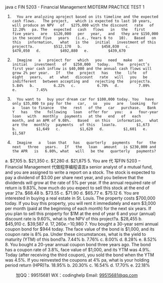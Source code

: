java c
FIN 5203 - Financial Management 
MIDTERM PRACTICE TEST 1
1.       You are analyzing aproject based on its timeline and the expected cash flows.   The project,   which is expected to last 10 years, will produce an NPV   of   $275,000 with the discount   rate   of   12.20%   pa. The   expected   cash   flows   in   the   first   five years   are   $120,000   per   year,   and   they are $150,000   in the second five   years   (i.e., Years 6 to   10).   Based   on this   information,   what   is the   initial   investment of this   project?a.         $512,170   b.         $458,030   c.         $470,050   d.         $492,880   e.         $439,670
2.       Imagine   a   project for   which   you   need   make   an   initial   investment   of   $250,000   today.   The   project’s first year cash inflow is $40,000 and the annual cash flows will grow 2% per year.   If   the   project   has   the   life   of   eight   years,   at   what   discount   rate   will   you   be   indifferent   between accepting and   rejecting the   project?a.         5.84%   b.         6.22%   c.          6.70%   d.         7.09%   e.         7.45%
3.       You want to   buy your dream car for $100,000 today. You   have only $35,000 to pay for the   car,   so   you   are   looking   for   a   loan to finance   the   rest   of the   car   purchase.   Bank Y   has   the   following   loan   offer for   you:   a   four-year   loan   with   monthly   payments   at the   end   of   each   month, and an APR of 9.08%.   Based   on this   information,   what   are the   monthly   payments   of this   loan?a.         $1,673   b.         $1,649   c.         $1,620   d.         $1,601   e.         $1,587
4.       Imagine   a   loan that   has   quarterly   payments   for   the   next   three   years.   If   the   loan   amount   is $230,000 and the APR   is   6.80%, what   will   be the   quarterly   payments?
a.         $7,105         b.         $21,350   c.         $7,280         d.         $21,875
5.       You   are   代 写FIN 5203 – Financial Management
代做程序编程语言a   senior   analyst   of   a    mutual   fund,   and   you   are   assigned   to   write   a   report   on   a   stock.   The   stock   is   expected   to   pay   a   dividend   of   $3.00   per   share   next   year,   and   you   believe that the dividends will grow at the   rate of 5%   per year.   If the annual   required   rate   of   return   is 9.83%,   how   much do you   expect to sell   this   stock   at   the   end   of   year   2?a.         $68.48   b.         $73.55   c.         $71.90   d.         $65.77   e.         $75.12
6.       You are   interested   in   buying a   real   estate   in St.   Louis. The   property   costs   $700,000   today.   If you   buy this   property, you will   rent   it   immediately   and   earn   $3,000   per   month   (paid   at   the   beginning   of   each   month)   for   the   next   six   years.   If   you   plan   to   sell   this   property   for   $1M at the end of year 6 and your   (annual)   discount   rate   is 9.60%,   what   is the   NPV   of this   project?a.         $28,455      b.         $45,910      c.         $39,587      d.         $17,260      e.         -$10,980
7.       You    bought   a   30-year   semi   annual   coupon   bond   for   $944   today.   The   face   value   of   the   bond is $1,000, and its coupon   rate is   8%   pa.   Under these   circumstances, what   is the   yield   to   maturity   (YTM) of this   bond?a.         7.44%   b.         7.76%   c.         8.00%   d.         8.28%   e.         8.52%
8.       You   bought   a   20-year   annual   coupon   bond three years   ago. The   bond   has   a   coupon   rate   of   3.8%,   face   value   of   $1,000,   and   its   YTM   was   4.9%.   Today   (after   receiving   the   third   coupon), you sold the bond when the YTM was 4.5%.   If you reinvested the coupons at 4% pa, what   is your   holding   period   return   (HPR)?a.         18.95%   b.         20.30%   c.          16.54%   d.         17.70%   e.         22.18%

         
加QQ：99515681  WX：codinghelp  Email: 99515681@qq.com
